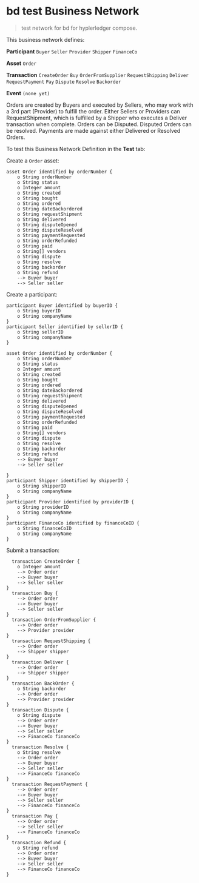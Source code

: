 # bd test Business Network

> test network for bd for hyplerledger compose.

This business network defines:

**Participant**
`Buyer`
`Seller`
`Provider`
`Shipper`
`FinanceCo`

**Asset**
`Order`

**Transaction**
`CreateOrder`
`Buy`
`OrderFromSupplier`
`RequestShipping`
`Deliver`
`RequestPayment`
`Pay`
`Dispute`
`Resolve`
`Backorder`

**Event**
`(none yet)`

Orders are created by Buyers and executed by Sellers, who may work with a 3rd part (Provider) to fulfill the order. Either Sellers or Providers can RequestShipment, which is fulfilled by a Shipper who executes a Deliver transaction when complete. Orders can be Disputed. Disputed Orders can be resolved. Payments are made against either Delivered or Resolved Orders. 

To test this Business Network Definition in the **Test** tab:

Create a `Order` asset:

```
asset Order identified by orderNumber {
    o String orderNumber
    o String status
    o Integer amount
    o String created
    o String bought
    o String ordered
    o String dateBackordered
    o String requestShipment
    o String delivered
    o String disputeOpened
    o String disputeResolved
    o String paymentRequested
    o String orderRefunded
    o String paid
    o String[] vendors
    o String dispute
    o String resolve
    o String backorder
    o String refund
    --> Buyer buyer
    --> Seller seller 
```

Create a participant:

```
participant Buyer identified by buyerID {
    o String buyerID
    o String companyName
}
participant Seller identified by sellerID {
    o String sellerID
    o String companyName
}

asset Order identified by orderNumber {
    o String orderNumber
    o String status
    o Integer amount
    o String created
    o String bought
    o String ordered
    o String dateBackordered
    o String requestShipment
    o String delivered
    o String disputeOpened
    o String disputeResolved
    o String paymentRequested
    o String orderRefunded
    o String paid
    o String[] vendors
    o String dispute
    o String resolve
    o String backorder
    o String refund
    --> Buyer buyer
    --> Seller seller 

}
participant Shipper identified by shipperID {
    o String shipperID
    o String companyName
}
participant Provider identified by providerID {
    o String providerID
    o String companyName
}
participant FinanceCo identified by financeCoID {
    o String financeCoID
    o String companyName
}
```

Submit a  transaction:

```
  transaction CreateOrder {
    o Integer amount
    --> Order order
    --> Buyer buyer
    --> Seller seller
}
  transaction Buy {
    --> Order order
    --> Buyer buyer
    --> Seller seller
}
  transaction OrderFromSupplier {
    --> Order order
    --> Provider provider
}
  transaction RequestShipping {
    --> Order order
    --> Shipper shipper
}
  transaction Deliver {
    --> Order order
    --> Shipper shipper
}
  transaction BackOrder {
    o String backorder
    --> Order order
    --> Provider provider
}
  transaction Dispute {
    o String dispute
    --> Order order
    --> Buyer buyer
    --> Seller seller
    --> FinanceCo financeCo
}
  transaction Resolve {
    o String resolve
    --> Order order
    --> Buyer buyer
    --> Seller seller
    --> FinanceCo financeCo
}
  transaction RequestPayment {
    --> Order order
    --> Buyer buyer
    --> Seller seller
    --> FinanceCo financeCo
}
  transaction Pay {
    --> Order order
    --> Seller seller
    --> FinanceCo financeCo
}
  transaction Refund {
    o String refund
    --> Order order
    --> Buyer buyer
    --> Seller seller
    --> FinanceCo financeCo
}
```
